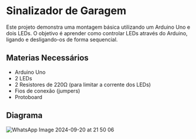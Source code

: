 # Sinalizador de Garagem
Este projeto demonstra uma montagem básica utilizando um Arduino Uno e dois LEDs. O objetivo é aprender como controlar LEDs através do Arduino, ligando e desligando-os de forma sequencial.

## Materias Necessários 
* Arduino Uno
* 2 LEDs
* 2 Resistores de 220Ω (para limitar a corrente dos LEDs)
* Fios de conexão (jumpers)
* Protoboard

## Diagrama 
![WhatsApp Image 2024-09-20 at 21 50 06](https://github.com/user-attachments/assets/854179c4-74ab-46ec-afba-e4ad61090a6f)

